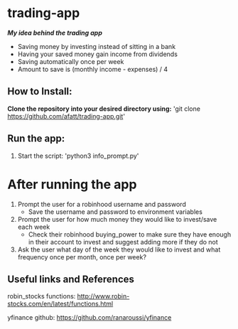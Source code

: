 # trading-app
***My idea behind the trading app***
   - Saving money by investing instead of sitting in a bank
   - Having your saved money gain income from dividends
   - Saving automatically once per week
   - Amount to save is (monthly income - expenses) / 4

## How to Install:
**Clone the repository into your desired directory using:**
'git clone https://github.com/afatt/trading-app.git'

## Run the app:
1. Start the script: 'python3 info_prompt.py'

# After running the app
1. Prompt the user for a robinhood username and password
   - Save the username and password to environment variables
2. Prompt the user for how much money they would like to invest/save
   each week
   - Check their robinhood buying_power to make sure they have enough
     in their account to invest and suggest adding more if they do not
3. Ask the user what day of the week they would like to invest and what
   frequency once per month, once per week?

## Useful links and References
robin_stocks functions:
http://www.robin-stocks.com/en/latest/functions.html

yfinance github:
https://github.com/ranaroussi/yfinance
